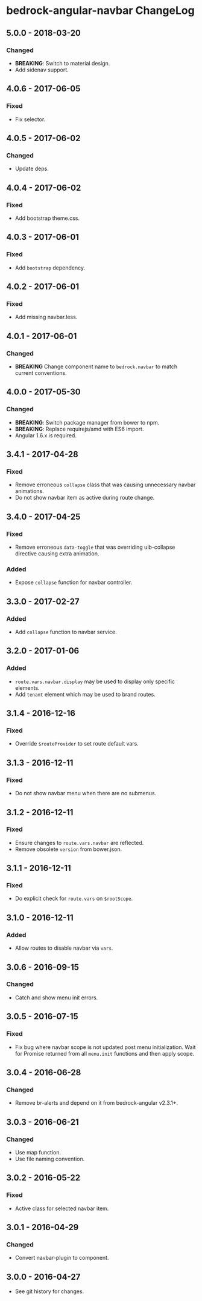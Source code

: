 # bedrock-angular-navbar ChangeLog

## 5.0.0 - 2018-03-20

### Changed
- **BREAKING**: Switch to material design.
- Add sidenav support.

## 4.0.6 - 2017-06-05

### Fixed
- Fix selector.

## 4.0.5 - 2017-06-02

### Changed
- Update deps.

## 4.0.4 - 2017-06-02

### Fixed
- Add bootstrap theme.css.

## 4.0.3 - 2017-06-01

### Fixed
- Add `bootstrap` dependency.

## 4.0.2 - 2017-06-01

### Fixed
- Add missing navbar.less.

## 4.0.1 - 2017-06-01

### Changed
- **BREAKING** Change component name to `bedrock.navbar` to match current
  conventions.

## 4.0.0 - 2017-05-30

### Changed
- **BREAKING**: Switch package manager from bower to npm.
- **BREAKING**: Replace requirejs/amd with ES6 import.
- Angular 1.6.x is required.

## 3.4.1 - 2017-04-28

### Fixed
- Remove erroneous `collapse` class that was causing unnecessary
  navbar animations.
- Do not show navbar item as active during route change.

## 3.4.0 - 2017-04-25

### Fixed
- Remove erroneous `data-toggle` that was overriding
  uib-collapse directive causing extra animation.

### Added
- Expose `collapse` function for navbar controller.

## 3.3.0 - 2017-02-27

### Added
- Add `collapse` function to navbar service.

## 3.2.0 - 2017-01-06

### Added
- `route.vars.navbar.display` may be used to display only specific elements.
- Add `tenant` element which may be used to brand routes.

## 3.1.4 - 2016-12-16

### Fixed
- Override `$routeProvider` to set route default vars.

## 3.1.3 - 2016-12-11

### Fixed
- Do not show navbar menu when there are no submenus.

## 3.1.2 - 2016-12-11

### Fixed
- Ensure changes to `route.vars.navbar` are reflected.
- Remove obsolete `version` from bower.json.

## 3.1.1 - 2016-12-11

### Fixed
- Do explicit check for `route.vars` on `$rootScope`.

## 3.1.0 - 2016-12-11

### Added
- Allow routes to disable navbar via `vars`.

## 3.0.6 - 2016-09-15

### Changed
- Catch and show menu init errors.

## 3.0.5 - 2016-07-15

### Fixed
- Fix bug where navbar scope is not updated post menu initialization. Wait
  for Promise returned from all `menu.init` functions and then apply scope.

## 3.0.4 - 2016-06-28

### Changed
- Remove br-alerts and depend on it from bedrock-angular v2.3.1+.

## 3.0.3 - 2016-06-21

### Changed
- Use map function.
- Use file naming convention.

## 3.0.2 - 2016-05-22

### Fixed
- Active class for selected navbar item.

## 3.0.1 - 2016-04-29

### Changed
- Convert navbar-plugin to component.

## 3.0.0 - 2016-04-27

- See git history for changes.
